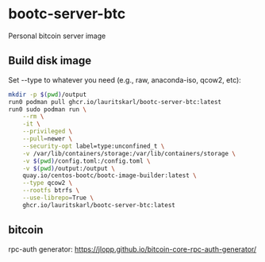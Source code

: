 # bootc-server-btc
Personal bitcoin server image

## Build disk image

Set --type to whatever you need (e.g., raw, anaconda-iso, qcow2, etc):

```bash
mkdir -p $(pwd)/output
run0 podman pull ghcr.io/lauritskarl/bootc-server-btc:latest
run0 sudo podman run \
    --rm \
    -it \
    --privileged \
    --pull=newer \
    --security-opt label=type:unconfined_t \
    -v /var/lib/containers/storage:/var/lib/containers/storage \
    -v $(pwd)/config.toml:/config.toml \
    -v $(pwd)/output:/output \
    quay.io/centos-bootc/bootc-image-builder:latest \
    --type qcow2 \
    --rootfs btrfs \
    --use-librepo=True \
    ghcr.io/lauritskarl/bootc-server-btc:latest
```

## bitcoin

rpc-auth generator: https://jlopp.github.io/bitcoin-core-rpc-auth-generator/
